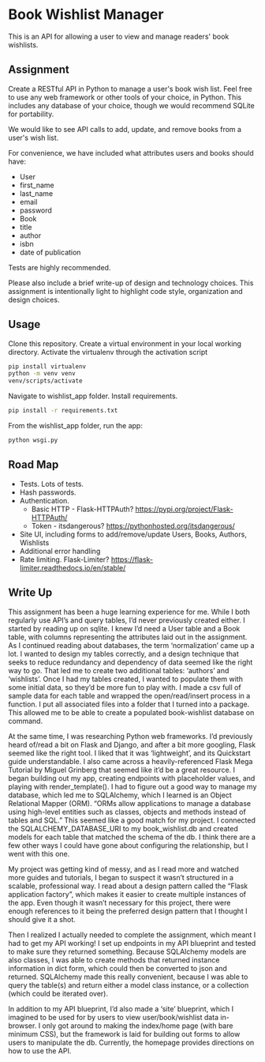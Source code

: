 # Book Wishlist Manager

This is an API for allowing a user to view and manage readers' book wishlists.

## Assignment

Create a RESTful API in Python to manage a user's book wish list. Feel free to use any web framework or other tools of your choice, in Python. This includes any database of your choice, though we would recommend SQLite for portability.
 
We would like to see API calls to add, update, and remove books from a user's wish list.
 
For convenience, we have included what attributes users and books should have:

* User
* first_name
* last_name
* email
* password
* Book
* title
* author
* isbn
* date of publication

Tests are highly recommended.
 
Please also include a brief write-up of design and technology choices. This assignment is intentionally light to highlight code style, organization and design choices.

## Usage

Clone this repository.
Create a virtual environment in your local working directory. Activate the virtualenv through the activation script
```bash 
pip install virtualenv
python -m venv venv
venv/scripts/activate
```
Navigate to wishlist_app folder. Install requirements.
```bash
pip install -r requirements.txt
```
From the wishlist_app folder, run the app:
```bash
python wsgi.py
```

## Road Map

* Tests. Lots of tests.
* Hash passwords.
* Authentication.
    * Basic HTTP - Flask-HTTPAuth? https://pypi.org/project/Flask-HTTPAuth/
    * Token - itsdangerous? https://pythonhosted.org/itsdangerous/
* Site UI, including forms to add/remove/update Users, Books, Authors, Wishlists
* Additional error handling 
* Rate limiting. Flask-Limiter? https://flask-limiter.readthedocs.io/en/stable/


## Write Up

This assignment has been a huge learning experience for me. While I both regularly use API’s and query tables, I’d never previously created either.  I started by reading up on sqlite. I knew I’d need a User table and a Book table, with columns representing the attributes laid out in the assignment. As I continued reading about databases, the term ‘normalization’ came up a lot. I wanted to design my tables correctly, and a design technique that seeks to reduce redundancy and dependency of data seemed like the right way to go. That led me to create two additional tables: ‘authors’ and ‘wishlists’. Once I had my tables created, I wanted to populate them with some initial data, so they’d be more fun to play with. I made a csv full of sample data for each table and wrapped the open/read/insert process in a function. I put all associated files into a folder that I turned into a package. This allowed me to be able to create a populated book-wishlist database on command.

 
At the same time, I was researching Python web frameworks. I’d previously heard of/read a bit on Flask and Django, and after a bit more googling, Flask seemed like the right tool. I liked that it was ‘lightweight’, and its Quickstart guide understandable. I also came across a heavily-referenced Flask Mega Tutorial by Miguel Grinberg that seemed like it’d be a great resource. I began building out my app, creating endpoints with placeholder values, and playing with render_template(). I had to figure out a good way to manage my database, which led me to SQLAlchemy, which I learned is an Object Relational Mapper (ORM). “ORMs allow applications to manage a database using high-level entities such as classes, objects and methods instead of tables and SQL.” This seemed like a good match for my project. I connected the SQLALCHEMY_DATABASE_URI to my book_wishlist.db and created models for each table that matched the schema of the db. I think there are a few other ways I could have gone about configuring the relationship, but I went with this one. 

My project was getting kind of messy, and as I read more and watched more guides and tutorials, I began to suspect it wasn’t structured in a scalable, professional way. I read about a design pattern called the “Flask application factory”, which makes it easier to create multiple instances of the app. Even though it wasn’t necessary for this project, there were enough references to it being the preferred design pattern that I thought I should give it a shot.

Then I realized I actually needed to complete the assignment, which meant I had to get my API working! I set up endpoints in my API blueprint and tested to make sure they returned something. Because SQLAlchemy models are also classes, I was able to create methods that returned instance information in dict form, which could then be converted to json and returned.  SQLAlchemy made this really convenient, because I was able to query the table(s) and return either a model class instance, or a collection (which could be iterated over).

In addition to my API blueprint, I’d also made a ‘site’ blueprint, which I imagined to be used for by users to view user/book/wishlist data in-browser. I only got around to making the index/home page (with bare minimum CSS), but the framework is laid for building out forms to allow users to manipulate the db. Currently, the homepage provides directions on how to use the API. 
